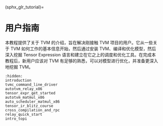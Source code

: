 (sphx_glr_tutorial)=
# 用户指南

本教程提供了关于 TVM 的介绍，旨在解决刚接触 TVM 项目的用户。它从一些关于 TVM 如何工作的基本信息开始，然后通过安装 TVM、编译和优化模型，然后深入挖掘 Tensor Expression 语言和建立在它之上的调度和优化工具。在完成本教程后，新用户应该对 TVM 有足够的熟悉，可以对模型进行优化，并准备更深入地挖掘 TVM。

```{toctree}
:hidden:
introduction
tvmc_command_line_driver
autotvm_relay_x86
tensor_expr_get_started
autotvm_matmul_x86
auto_scheduler_matmul_x86
tensor_ir_blitz_course
cross_compilation_and_rpc
relay_quick_start
intro_topi
```

